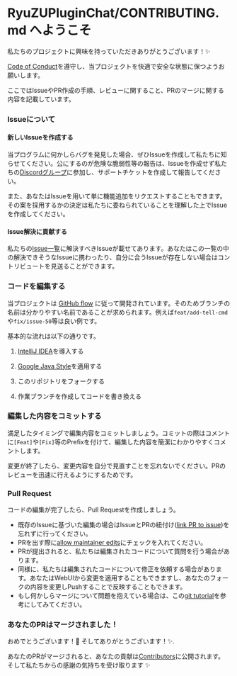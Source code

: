 # RyuZUPluginChat/CONTRIBUTING.md へようこそ

私たちのプロジェクトに興味を持っていただきありがとうございます！:sparkles:

[Code of Conduct](./CODE_OF_CONDUCT.md)を遵守し、当プロジェクトを快適で安全な状態に保つようお願いします。

ここではIssueやPR作成の手順、レビューに関すること、PRのマージに関する内容を記載しています。

### Issueについて

#### 新しいIssueを作成する

当プログラムに何かしらバグを発見した場合、ぜひIssueを作成して私たちに知らせてください。公にするのが危険な脆弱性等の報告は、Issueを作成せず私たちの[Discordグループ](https://discord.com/invite/azisaba)に参加し、サポートチケットを作成して報告してください。

また、あなたはIssueを用いて単に機能追加をリクエストすることもできます。その案を採用するかの決定は私たちに委ねられていることを理解した上でIssueを作成してください。

#### Issue解決に貢献する

私たちの[Issue一覧](https://github.com/AzisabaNetwork/RyuZUPluginChat/issues)に解決すべきIssueが載せてあります。あなたはこの一覧の中の解決できそうなIssueに携わったり、自分に合うIssueが存在しない場合はコントリビュートを見送ることができます。

### コードを編集する

当プロジェクトは [GitHub flow](https://docs.github.com/en/get-started/quickstart/github-flow) に従って開発されています。そのためブランチの名前は分かりやすい名前であることが求められます。例えば`feat/add-tell-cmd`や`fix/issue-50`等は良い例です。

基本的な流れは以下の通りです。

1. [IntelliJ IDEA](https://www.jetbrains.com/idea/download/)を導入する

2. [Google Java Style](https://google.github.io/styleguide/javaguide.html)を適用する

3. このリポジトリをフォークする

4. 作業ブランチを作成してコードを書き換える

### 編集した内容をコミットする

満足したタイミングで編集内容をコミットしましょう。コミットの際はコメントに`[Feat]`や`[Fix]`等のPrefixを付けて、編集した内容を簡潔にわかりやすくコメントします。

変更が終了したら、変更内容を自分で見直すことを忘れないでください。PRのレビューを迅速に行えるようにするためです。

### Pull Request

コードの編集が完了したら、Pull Requestを作成しましょう。
- 既存のIssueに基づいた編集の場合はIssueとPRの紐付け([link PR to issue](https://docs.github.com/en/issues/tracking-your-work-with-issues/linking-a-pull-request-to-an-issue))を忘れずに行ってください。
- PRを出す際に[allow maintainer edits](https://docs.github.com/en/github/collaborating-with-issues-and-pull-requests/allowing-changes-to-a-pull-request-branch-created-from-a-fork)にチェックを入れてください。
- PRが提出されると、私たちは編集されたコードについて質問を行う場合があります。
- 同様に、私たちは編集されたコードについて修正を依頼する場合があります。あなたはWebUIから変更を適用することもできますし、あなたのフォークの内容を変更しPushすることで反映することもできます。
- もし何かしらマージについて問題を抱えている場合は、この[git tutorial](https://lab.github.com/githubtraining/managing-merge-conflicts)を参考にしてみてください。

### あなたのPRはマージされました！

おめでとうございます！:tada: そしてありがとうございます！:sparkles:. 

あなたのPRがマージされると、あなたの貢献は[Contributors](https://github.com/AzisabaNetwork/RyuZUPluginChat/graphs/contributors)に公開されます。そして私たちからの感謝の気持ちを受け取ります :sparkles:
